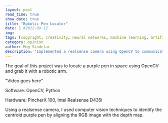 ```yaml
---
layout: post
read_time: true
show_date: true
title: "Robotic Pen Locator"
date: 1 #2022-09-12
img: 
tags: [copyright, creativity, neural networks, machine learning, artificial intelligence]
category: opinion
author: Meg Sindelar
description: "Implemented a realsense camera using OpenCV to communicate to a robotic arm where a purple pen is in space, and have the robotic arm move to and grab the pen."
---
```

The goal of this project was to locate a purple pen in space using OpenCV and grab it with a robotic arm.

"Video goes here"

Software: OpenCV, Python

Hardware: PincherX 100, Intel Realsense D435i

Using a realsense camera, I used computer vision techniques to identify the centroid purple pen by aligning the RGB image with the depth map. 

<!-- <iframe width="560" height="315" src="https://www.youtube.com/embed/tjzOzuKQhSM" title="YouTube video player" frameborder="0" allow="accelerometer; autoplay; clipboard-write; encrypted-media; gyroscope; picture-in-picture" allowfullscreen></iframe> -->
